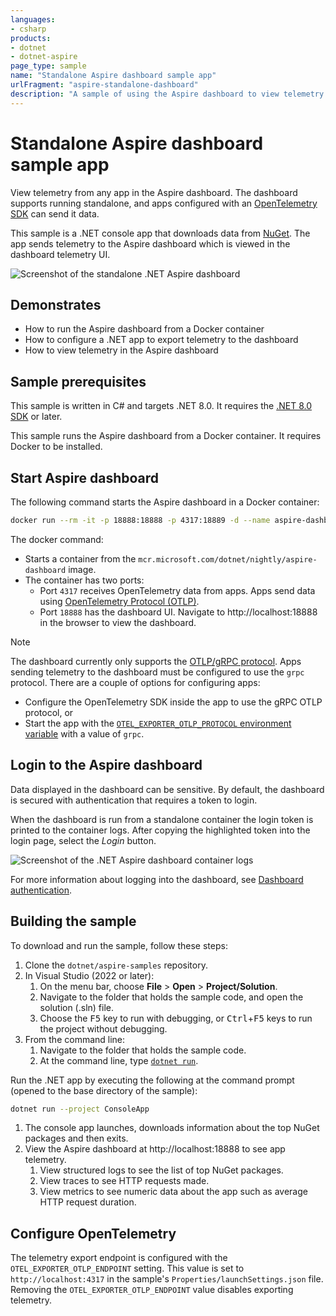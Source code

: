 ```yaml
---
languages:
- csharp
products:
- dotnet
- dotnet-aspire
page_type: sample
name: "Standalone Aspire dashboard sample app"
urlFragment: "aspire-standalone-dashboard"
description: "A sample of using the Aspire dashboard to view telemetry from non-Aspire apps."
---
```


# Standalone Aspire dashboard sample app

View telemetry from any app in the Aspire dashboard. The dashboard supports running standalone, and apps configured with an [OpenTelemetry SDK](https://opentelemetry.io/docs/getting-started/dev/) can send it data.

This sample is a .NET console app that downloads data from [NuGet](https://nuget.org/). The app sends telemetry to the Aspire dashboard which is viewed in the dashboard telemetry UI.

![Screenshot of the standalone .NET Aspire dashboard](./images/aspire-dashboard-screenshot.png)

## Demonstrates

- How to run the Aspire dashboard from a Docker container
- How to configure a .NET app to export telemetry to the dashboard
- How to view telemetry in the Aspire dashboard

## Sample prerequisites

This sample is written in C# and targets .NET 8.0. It requires the [.NET 8.0 SDK](https://dotnet.microsoft.com/download/dotnet/8.0) or later.

This sample runs the Aspire dashboard from a Docker container. It requires Docker to be installed.

## Start Aspire dashboard

The following command starts the Aspire dashboard in a Docker container:

``` bash
docker run --rm -it -p 18888:18888 -p 4317:18889 -d --name aspire-dashboard mcr.microsoft.com/dotnet/aspire-dashboard:9.1
```

The docker command:

- Starts a container from the `mcr.microsoft.com/dotnet/nightly/aspire-dashboard` image.
- The container has two ports:
  - Port `4317` receives OpenTelemetry data from apps. Apps send data using [OpenTelemetry Protocol (OTLP)](https://opentelemetry.io/docs/specs/otlp/).
  - Port `18888` has the dashboard UI. Navigate to http://localhost:18888 in the browser to view the dashboard.

> [!NOTE]
> The dashboard currently only supports the [OTLP/gRPC protocol](https://opentelemetry.io/docs/specs/otlp/#otlpgrpc). Apps sending telemetry to the dashboard must be configured to use the `grpc` protocol. There are a couple of options for configuring apps:
>
> - Configure the OpenTelemetry SDK inside the app to use the gRPC OTLP protocol, or
> - Start the app with the [`OTEL_EXPORTER_OTLP_PROTOCOL` environment variable](https://opentelemetry.io/docs/specs/otel/protocol/exporter/#configuration-options) with a value of `grpc`.

## Login to the Aspire dashboard

Data displayed in the dashboard can be sensitive. By default, the dashboard is secured with authentication that requires a token to login.

When the dashboard is run from a standalone container the login token is printed to the container logs. After copying the highlighted token into the login page, select the *Login* button.

![Screenshot of the .NET Aspire dashboard container logs](./images/aspire-dashboard-container-log.png)

For more information about logging into the dashboard, see [Dashboard authentication](https://learn.microsoft.com/dotnet/aspire/fundamentals/dashboard/explore#dashboard-authentication).

## Building the sample

To download and run the sample, follow these steps:

1. Clone the `dotnet/aspire-samples` repository.
2. In Visual Studio (2022 or later):
    1. On the menu bar, choose **File** > **Open** > **Project/Solution**.
    2. Navigate to the folder that holds the sample code, and open the solution (.sln) file.
    3. Choose the <kbd>F5</kbd> key to run with debugging, or <kbd>Ctrl</kbd>+<kbd>F5</kbd> keys to run the project without debugging.
3. From the command line:
   1. Navigate to the folder that holds the sample code.
   2. At the command line, type [`dotnet run`](https://learn.microsoft.com/dotnet/core/tools/dotnet-run).

Run the .NET app by executing the following at the command prompt (opened to the base directory of the sample):

``` bash
dotnet run --project ConsoleApp
```

1. The console app launches, downloads information about the top NuGet packages and then exits.
2. View the Aspire dashboard at http://localhost:18888 to see app telemetry.
    1. View structured logs to see the list of top NuGet packages.
    2. View traces to see HTTP requests made.
    3. View metrics to see numeric data about the app such as average HTTP request duration.

## Configure OpenTelemetry

The telemetry export endpoint is configured with the `OTEL_EXPORTER_OTLP_ENDPOINT` setting. This value is set to `http://localhost:4317` in the sample's `Properties/launchSettings.json` file. Removing the `OTEL_EXPORTER_OTLP_ENDPOINT` value disables exporting telemetry.
